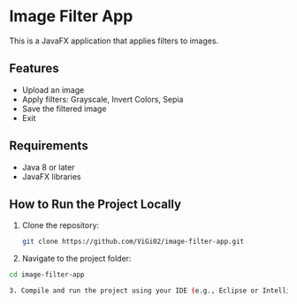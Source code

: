# Image Filter App

This is a JavaFX application that applies filters to images.

## Features
- Upload an image
- Apply filters: Grayscale, Invert Colors, Sepia
- Save the filtered image
- Exit

## Requirements
- Java 8 or later
- JavaFX libraries

## How to Run the Project Locally

1. Clone the repository:

   ```bash
   git clone https://github.com/ViGi02/image-filter-app.git
   
2. Navigate to the project folder:

  ```bash
  cd image-filter-app

3. Compile and run the project using your IDE (e.g., Eclipse or IntelliJ) or via the command line.

